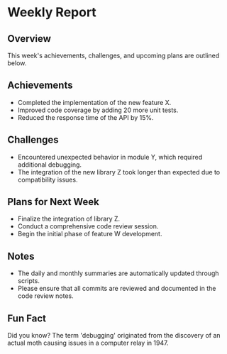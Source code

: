 # Weekly Report

## Overview
This week's achievements, challenges, and upcoming plans are outlined below.

## Achievements
- Completed the implementation of the new feature X.
- Improved code coverage by adding 20 more unit tests.
- Reduced the response time of the API by 15%.

## Challenges
- Encountered unexpected behavior in module Y, which required additional debugging.
- The integration of the new library Z took longer than expected due to compatibility issues.

## Plans for Next Week
- Finalize the integration of library Z.
- Conduct a comprehensive code review session.
- Begin the initial phase of feature W development.

## Notes
- The daily and monthly summaries are automatically updated through scripts.
- Please ensure that all commits are reviewed and documented in the code review notes.

## Fun Fact
Did you know? The term 'debugging' originated from the discovery of an actual moth causing issues in a computer relay in 1947.
